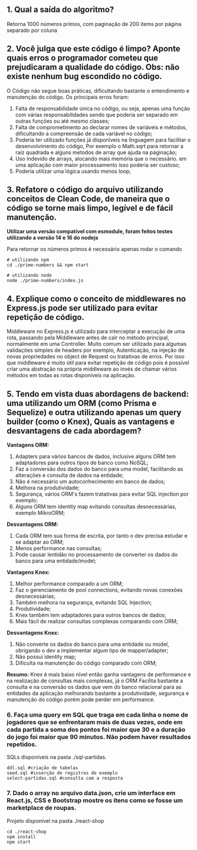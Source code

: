 ## 1. Qual a saída do algoritmo?
Retorna 1000 números primos, com paginação de 200 items por página separado por coluna

## 2. Você julga que este código é limpo? Aponte quais erros o programador cometeu que prejudicaram a qualidade do código. Obs: não existe nenhum bug escondido no código.

O Código não segue boas práticas, dificultando bastante o entendimento e manutenção do código. Os principais erros foram:

1. Falta de responsabilidade única no código, ou seja, apenas uma função com várias responsabilidades sendo que poderia ser separado em outras funções ou até mesmo classes;
2. Falta de comprometimento ao declarar nomes de variáveis e métodos, dificultando a compreensão de cada variável no código;
3. Poderia ter utilizado funções já disponíveis na linguagem para facilitar o desenvolvimento do código, Por exemplo o Math.sqrt para retornar a raiz quadrada e alguns metodos de array que ajuda na páginação;
4. Uso indevido de arrays, alocando mais memória que o necessário. em uma aplicação com maior processamento isso poderia ser custoso;
5. Poderia utilizar uma lógica usando menos loop;

## 3. Refatore o código do arquivo utilizando conceitos de Clean Code, de maneira que o código se torne mais limpo, legível e de fácil manutenção.

**Utilizar uma versão compatível com esmodule, foram feitos testes utilizando a versão 14 e 16 do nodejs**

Para retornar os números primos é necessário apenas rodar o comando 
```
# utilizando npm 
cd ./prime-numbers && npm start 

# utilizando node 
node ./prime-numbers/index.js

```

## 4. Explique como o conceito de middlewares no Express.js pode ser utilizado para evitar repetição de código.
Middleware no Express.js é utilizado para interceptar a execução de uma rota, passando pela Middleware antes de cair no método principal, normalmente em uma Controller. Muito comum ser utilizado para algumas validações simples de headers por exemplo, Autenticação, na injeção de novas propriedades no object de Request ou tratativas de erros.
Por isso que middleware é muito útil para evitar repetição de código pois é possível criar uma abstração na própria middleware ao invés de chamar vários métodos em todas as rotas disponíveis na aplicação.

## 5. Tendo em vista duas abordagens de backend: uma utilizando um ORM (como Prisma e Sequelize) e outra utilizando apenas um query builder (como o Knex), Quais as vantagens e desvantagens de cada abordagem?

**Vantagens ORM:**
1. Adapters para vários bancos de dados, inclusive alguns ORM tem adaptadores para outros tipos de banco como NoSQL;
2. Faz a conversão dos dados do banco para uma model, facilitando as alterações e consulta de dados na entidade;
3. Não é necessário um autoconhecimento em banco de dados;
4. Melhora na produtividade;
5. Segurança, vários ORM's fazem tratativas para evitar SQL injection por exemplo;
6. Alguns ORM tem identity map evitando consultas desnecessárias, exemplo MikroORM;

**Desvantagens ORM:**
1. Cada ORM tem sua forma de escrita, por tanto o dev precisa estudar e se adaptar ao ORM;
2. Menos performance nas consultas;
3. Pode causar lentidão no processamento de converter os dados do banco para uma entidade/model;

**Vantagens Knex:**
1. Melhor performance comparado a um ORM;
2. Faz o gerenciamento de pool connections, evitando novas conexões desnecessárias;
3. Também melhora na segurança, evitando SQL Injection;
4. Produtividade;
5. Knex também tem adaptadores para outros bancos de dados;
6. Mais fácil de realizar consultas complexas comparando com ORM;

**Desvantagens Knex:**
1. Não converte os dados do banco para uma entidade ou model, obrigando o dev a implementar algum tipo de mapper/adapter;
2. Não possui identity map;
3. Dificulta na manutenção do código comparado com ORM;

**Resumo:**
Knex é mais baixo nível então ganha vantagens de performance e na realização de consultas mais complexas, já o ORM
Facilita bastante a consulta e na conversão os dados que vem do banco relacional para as entidades da aplicação melhorando bastante a produtividade, segurança e manutenção do código porém pode perder em performance.

### 6. Faça uma query em SQL que traga em cada linha o nome de jogadores que se enfrentaram mais de duas vezes, onde em cada partida a soma dos pontos foi maior que 30 e a duração do jogo foi maior que 90 minutos. Não podem haver resultados repetidos.

SQLs disponíveis na pasta ./sql-partidas.
```
ddl.sql #criação de tabelas
seed.sql #inserção de registros de exemplo
select-partidas.sql #consulta com a resposta
```

### 7. Dado o array no arquivo data.json, crie um interface em React.js, CSS e Bootstrap mostre os itens como se fosse um marketplace de roupas.

Projeto disponível na pasta ./react-shop

```
cd ./react-shop
npm install 
npm start

```
